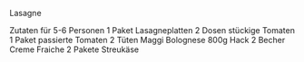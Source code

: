 Lasagne

Zutaten für 5-6 Personen
1 Paket Lasagneplatten
2 Dosen stückige Tomaten
1 Paket passierte Tomaten
2 Tüten Maggi Bolognese
800g Hack
2 Becher Creme Fraiche
2 Pakete Streukäse
